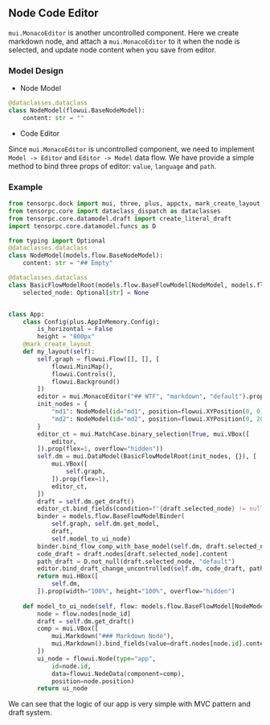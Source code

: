 ## Node Code Editor

`mui.MonacoEditor` is another uncontrolled component. Here we create markdown node, and attach a `mui.MonacoEditor` to it when the node is selected, and update node content when you save from editor.

### Model Design

* Node Model

```py
@dataclasses.dataclass
class NodeModel(flowui.BaseNodeModel):
    content: str = ""
```

* Code Editor

Since `mui.MonacoEditor` is uncontrolled component, we need to implement 
`Model -> Editor` and `Editor -> Model` data flow. We have provide a simple method to bind three props of editor: `value`, `language` and `path`.


### Example

```Python
from tensorpc.dock import mui, three, plus, appctx, mark_create_layout, flowui, models
from tensorpc.core import dataclass_dispatch as dataclasses
from tensorpc.core.datamodel.draft import create_literal_draft
import tensorpc.core.datamodel.funcs as D

from typing import Optional
@dataclasses.dataclass
class NodeModel(models.flow.BaseNodeModel):
    content: str = "## Empty"

@dataclasses.dataclass
class BasicFlowModelRoot(models.flow.BaseFlowModel[NodeModel, models.flow.BaseEdgeModel]):
    selected_node: Optional[str] = None


class App:
    class Config(plus.AppInMemory.Config):
        is_horizontal = False
        height = "800px"
    @mark_create_layout
    def my_layout(self):
        self.graph = flowui.Flow([], [], [
            flowui.MiniMap(),
            flowui.Controls(),
            flowui.Background()
        ])
        editor = mui.MonacoEditor("## WTF", "markdown", "default").prop(flex=1, minHeight=0, minWidth=0)
        init_nodes = {
            "md1": NodeModel(id="md1", position=flowui.XYPosition(0, 0), content="## Click Me To Edit"),
            "md2": NodeModel(id="md2", position=flowui.XYPosition(0, 200), content="## Click Me To Edit"),
        }
        editor_ct = mui.MatchCase.binary_selection(True, mui.VBox([
            editor,
        ]).prop(flex=1, overflow="hidden"))
        self.dm = mui.DataModel(BasicFlowModelRoot(init_nodes, {}), [
            mui.VBox([
                self.graph,
            ]).prop(flex=1),
            editor_ct,
        ])
        draft = self.dm.get_draft()
        editor_ct.bind_fields(condition=f"{draft.selected_node} != null")
        binder = models.flow.BaseFlowModelBinder(
            self.graph, self.dm.get_model, 
            draft, 
            self.model_to_ui_node)
        binder.bind_flow_comp_with_base_model(self.dm, draft.selected_node)
        code_draft = draft.nodes[draft.selected_node].content
        path_draft = D.not_null(draft.selected_node, "default")
        editor.bind_draft_change_uncontrolled(self.dm, code_draft, path_draft=path_draft)
        return mui.HBox([
            self.dm,
        ]).prop(width="100%", height="100%", overflow="hidden")
    
    def model_to_ui_node(self, flow: models.flow.BaseFlowModel[NodeModel, models.flow.BaseEdgeModel], node_id: str):
        node = flow.nodes[node_id]
        draft = self.dm.get_draft()
        comp = mui.VBox([
            mui.Markdown("### Markdown Node"),
            mui.Markdown().bind_fields(value=draft.nodes[node.id].content).prop(emoji=True),
        ])
        ui_node = flowui.Node(type="app", 
            id=node.id, 
            data=flowui.NodeData(component=comp), 
            position=node.position)
        return ui_node

```

We can see that the logic of our app is very simple with MVC pattern and draft system.
